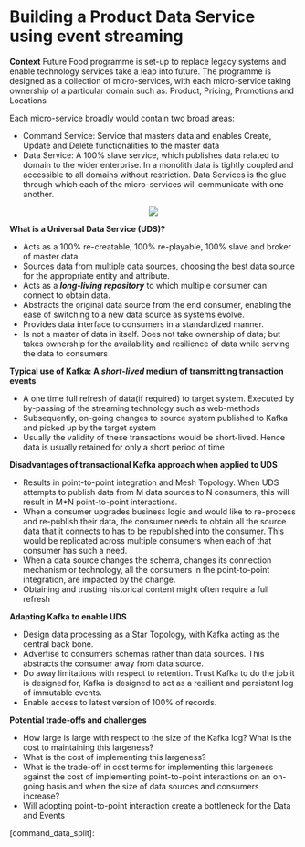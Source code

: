 # Building a Product Data Service using event streaming

**Context**
Future Food programme is set-up to replace legacy systems and enable technology services take a leap into future. The programme is designed as a collection of micro-services, with each micro-service taking ownership of a particular domain such as: Product, Pricing, Promotions and Locations

Each micro-service broadly would contain two broad areas:  

* Command Service: Service that masters data and enables Create, Update and Delete functionalities to the master data
* Data Service: A 100% slave service, which publishes data related to domain to the wider enterprise. In a monolith data is tightly coupled and accessible to all domains without restriction. Data Services is the glue through which each of the micro-services will communicate with one another. 

<p align="center">
  <img src="/dist/integrated/c4models/puml/intc4GenericCommandAndDataService/intC4GenericCommandAndDataService.png width="256"/>
</p>

**What is a Universal Data Service (UDS)?**

* Acts as a 100% re-creatable, 100% re-playable, 100% slave and broker of master data.
* Sources data from multiple data sources, choosing the best data source for the appropriate entity and attribute.
* Acts as a ___long-living repository___ to which multiple consumer can connect to obtain data.
* Abstracts the original data source from the end consumer, enabling the ease of switching to a new data source as systems evolve.
* Provides data interface to consumers in a standardized manner.
* Is not a master of data in itself. Does not take ownership of data; but takes ownership for the availability and resilience of data while serving the data to consumers

**Typical use of Kafka: A ***short-lived*** medium of transmitting transaction events**

* A one time full refresh of data(if required) to target system. Executed by by-passing of the streaming technology such as web-methods
* Subsequently, on-going changes to source system published to Kafka and picked up by the target system
* Usually the validity of these transactions would be short-lived. Hence data is usually retained for only a short period of time

**Disadvantages of transactional Kafka approach when applied to UDS**

* Results in point-to-point integration and Mesh Topology. When UDS attempts to publish data from M data sources to N consumers, this will result in M*N point-to-point interactions. 
* When a consumer upgrades business logic and would like to re-process and re-publish their data, the consumer needs to obtain all the source data that it connects to   has to be republished into the consumer. This would be replicated across multiple consumers when each of that consumer has such a need.
* When a data source changes the schema, changes its connection mechanism or technology, all the consumers in the point-to-point integration, are impacted by the change.
* Obtaining and trusting historical content might often require a full refresh

**Adapting Kafka to enable UDS**

* Design data processing as a Star Topology, with Kafka acting as the central back bone.
* Advertise to consumers schemas rather than data sources. This abstracts the consumer away from data source.
* Do away limitations with respect to retention. Trust Kafka to do the job it is designed for, Kafka is designed to act as a resilient and persistent log of immutable events.
* Enable access to latest version of 100% of records.

**Potential trade-offs and challenges**

* How large is large with respect to the size of the Kafka log? What is the cost to maintaining this largeness?
* What is the cost of implementing this largeness?
* What is the trade-off in cost terms for implementing this largeness against the cost of implementing point-to-point interactions on an on-going basis and when the size of data sources and consumers increase?
* Will adopting point-to-point interaction create a bottleneck for the Data and Events


[command_data_split]: 
</p> 